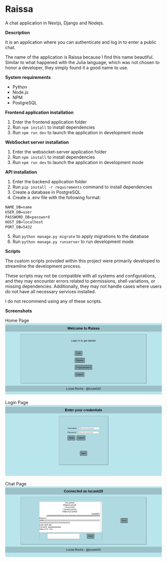 # Raissa
A chat application in Nextjs, Django and Nodejs.

**Description**

It is an application where you can authenticate and log in to enter a public chat.

The name of the application is Raissa because I find this name beautiful. Similar to what happened with the Julia language, which was not chosen to honor a developer, they simply found it a good name to use.

**System requirements**

* Python
* Node.js
* NPM
* PostgreSQL

**Frontend application installation**

1. Enter the frontend application folder
2. Run `npm install` to install dependencies
3. Run `npm run dev` to launch the application in development mode

**WebSocket server installation**

1. Enter the websocket-server application folder
2. Run `npm install` to install dependencies
3. Run `npm run dev` to launch the application in development mode

**API installation**

1. Enter the backend application folder
2. Run `pip install -r requirements` command to install dependencies
3. Create a database in PostgreSQL
4. Create a .env file with the following format:
```
NAME_DB=name
USER_DB=user
PASSWORD_DB=password
HOST_DB=localhost
PORT_DB=5432
```
5. Run `python manage.py migrate` to apply migrations to the database
6. Run `python manage.py runserver` to run development mode

**Scripts**

The custom scripts provided within this project were primarily developed to streamline the development process.

These scripts may not be compatible with all systems and configurations, and they may encounter errors related to permissions, shell variations, or missing dependencies. Additionally, they may not handle cases where users do not have all necessary services installed.

I do not recommend using any of these scripts.

**Screenshots**

Home Page
![Home Screen](other/Screenshot1.png)

Login Page
![Login Page](other/Screenshot2.png)

Chat Page
![Chat Page](other/Screenshot3.png)